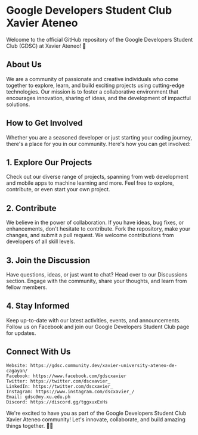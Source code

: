 # **Google Developers Student Club Xavier Ateneo**

Welcome to the official GitHub repository of the Google Developers Student Club (GDSC) at Xavier Ateneo! 🚀
## **About Us**

We are a community of passionate and creative individuals who come together to explore, learn, and build exciting projects using cutting-edge technologies. Our mission is to foster a collaborative environment that encourages innovation, sharing of ideas, and the development of impactful solutions.
## **How to Get Involved**

Whether you are a seasoned developer or just starting your coding journey, there's a place for you in our community. Here's how you can get involved:
## **1. Explore Our Projects**

Check out our diverse range of projects, spanning from web development and mobile apps to machine learning and more. Feel free to explore, contribute, or even start your own project.
## **2. Contribute**

We believe in the power of collaboration. If you have ideas, bug fixes, or enhancements, don't hesitate to contribute. Fork the repository, make your changes, and submit a pull request. We welcome contributions from developers of all skill levels.
## **3. Join the Discussion**

Have questions, ideas, or just want to chat? Head over to our Discussions section. Engage with the community, share your thoughts, and learn from fellow members.
## **4. Stay Informed**

Keep up-to-date with our latest activities, events, and announcements. Follow us on Facebook and join our Google Developers Student Club page for updates.

## **Connect With Us**

    Website: https://gdsc.community.dev/xavier-university-ateneo-de-cagayan/
    Facebook: https://www.facebook.com/gdscxavier
    Twitter: https://twitter.com/dscxavier_
    LinkedIn: https://twitter.com/dscxavier_
    Instagram: https://www.instagram.com/dscxavier_/
    Email: gdsc@my.xu.edu.ph 
    Discord: https://discord.gg/tggxuxExHs

We're excited to have you as part of the Google Developers Student Club Xavier Ateneo community! Let's innovate, collaborate, and build amazing things together. 🚀✨
